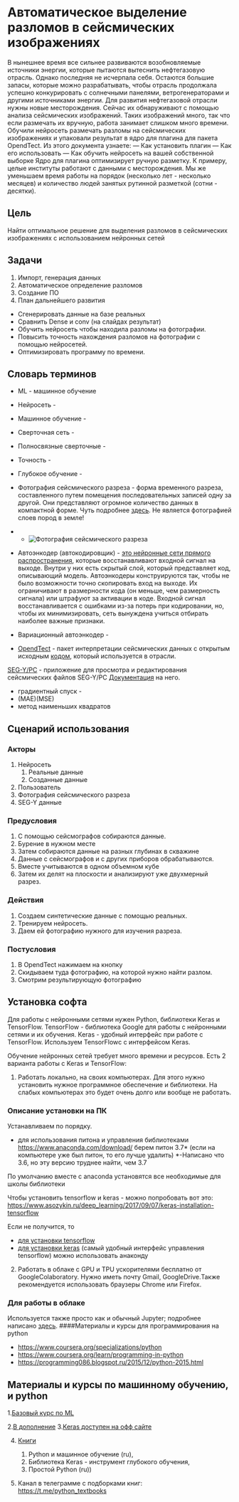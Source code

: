 # Автоматическое выделение разломов в сейсмических изображениях
В нынешнее время все сильнее развиваются возобновляемые источники энергии, которые пытаются вытеснить нефтегазовую отрасль.  Однако последняя не исчерпала себя. Остаются большие запасы, которые можно разрабатывать, чтобы отрасль продолжала успешно конкурировать с солнечными панелями, ветрогенераторами и другими источниками энергии. Для развития нефтегазовой отрасли нужны новые месторождения. Сейчас их обнаруживают с помощью анализа сейсмических изображений. Таких изображений много, так что если размечать их вручную, работа занимает слишком много времени.
Обучили нейросеть размечать разломы на сейсмических изображениях и упаковали результат в ядро для плагина для пакета OpendTect. 
Из этого документа узнаете:
— Как установить плагин
— Как его использовать
— Как обучить нейросеть на вашей собственной выборке
Ядро для плагина оптимизирует ручную разметку. К примеру, целые институты работают с данными с месторождения. Мы же уменьшаем время работы на порядок (несколько лет - несколько месяцев) и количество людей занятых рутинной разметкой (сотни - десятки). 


## Цель
Найти оптимальное решение для выделения разломов в сейсмических изображениях с использованием нейронных сетей
## Задачи
1.	Импорт, генерация данных
2.	Автоматическое определение разломов
3.	Создание ПО
4.	План дальнейшего развития


* Сгенерировать данные на базе реальных
* Сравнить Dense и conv (на слайдах результат)
* Обучить нейросеть чтобы находила разломы на фотографии.
* Повысить точность нахождения разломов на фотографии с помощью нейросетей.
* Оптимизировать программу по времени.
## Словарь терминов
* ML - машинное обучение
* Нейросеть -
* Машинное обучение -
* Сверточная сеть -
* Полносвязные сверточные -
* Точность -
* Глубокое обучение - 
* Фотография сейсмического разреза -  форма временного разреза, составленного путем помещения последовательных записей одну за другой. Они представляют огромное количество данных в компактной форме. Чуть подробнее [здесь](http://www.ngpedia.ru/id368452p1.html). Не является фотографией слоев пород в земле!
* - ![Фотография сейсмического разреза ](https://docplayer.ru/docs-images/63/49217493/images/3-1.jpg)
* Автоэнкодер (автокодировщик) - [это нейронные сети прямого распространения](https://habr.com/ru/post/331382/), которые восстанавливают входной сигнал на выходе. Внутри у них есть скрытый слой, который представляет код, описывающий модель. Автоэнкодеры конструируются так, чтобы не было возможности точно скопировать вход на выходе. Их ограничивают в размерности кода (он меньше, чем размерность сигнала) или штрафуют за активации в коде. Входной сигнал восстанавливается с ошибками из-за потерь при кодировании, но, чтобы их минимизировать, сеть вынуждена учиться отбирать наиболее важные признаки.	

* Вариационный автоэнкодер -
* [OpendTect](https://dgbes.com/) - пакет интерпретации сейсмических данных с открытым исходным [кодом](https://github.com/OpendTect/OpendTect), который используется в отрасли. 

[SEG-Y/PC]( http://www.xgeo.ru/index.php/ru/zagruzki/probnye-versii.html#downloads_docs_ru) - приложение для просмотра и редактирования сейсмических файлов SEG-Y/PC 
[Документация](http://www.xgeo.ru/index.php/ru/zagruzki/probnye-versii.html#downloads_docs_ru) на него.

* градиентный спуск -
* (MAE)(MSE)
* метод наименьших квадратов

## Сценарий использования
### Акторы
1.	Нейросеть
	1.	Реальные данные
	2.	Созданные данные
2.	Пользователь
3.	Фотография сейсмического разреза
4.	SEG-Y данные

### Предусловия
1.	С помощью сейсмографов собираются данные.
2.	Бурение в нужном месте
3.	Затем собираются данные на разных глубинах в скважине
4.	Данные с сейсмографов и с других приборов обрабатываются. 
5.	Вместе учитываются в одном объемном кубе
6.	Затем их делят на плоскости и анализируют уже двухмерный разрез.
### Действия
1.	Создаем синтетические данные с помощью реальных.
2.	Тренируем нейросеть.
3.	Даем ей фотографию нужного для изучения разреза.
 
### Постусловия
1.	В OpendTect нажимаем на кнопку
2.	Скидываем туда фотографию, на которой нужно найти разлом.
3.	Смотрим результирующую фотографию

## Установка софта
Для работы с нейронными сетями нужен Python, библиотеки Keras и TensorFlow. 
TensorFlow - библиотека Google для работы с нейронными сетями и их обучения. 
Keras - удобный интерфейс при работе с TensorFlow. 
Используем TensorFlowс с интерфейсом Keras.
 
Обучение нейронных сетей требует много времени и ресурсов. 
Есть 2 варианта работы с Keras и TensorFlow:
 
1.    Работать локально, на своих компьютерах. Для этого нужно установить нужное   программное обеспечение и библиотеки. На слабых компьютерах это будет очень долго или вообще не работать.
 
### Описание установки на ПК
Устанавливаем по порядку.
- для использования питона и управления библиотеками
https://www.anaconda.com/download/
берем питон 3.7* (если на компьютере уже был питон, то его лучше удалить)
*-Написано что 3.6, но эту версию труднее найти, чем 3.7

По умолчанию вместе с anaconda установятся все необходимые для школы библиотеки
 
Чтобы установить tensorflow и keras - можно попробовать вот это:
https://www.asozykin.ru/deep_learning/2017/09/07/keras-installation-tensorflow
 
Если не получится, то 
- [для установки tensorflow](https://www.tensorflow.org/install/)
- [для установки keras](https://anaconda.org/conda-forge/keras) (самый удобный интерфейс управления tensorflow)
можно использовать анаконду 
 
2.    Работать в облаке с GPU и TPU ускорителями бесплатно от GoogleColaboratory. Нужно иметь почту Gmail, GoogleDrive.Также рекомендуется использовать браузеры Chrome или Firefox.


 
### Для работы в облаке
 
Используется также просто как и обычный Jupyter; подробнее написано [здесь](https://www.asozykin.ru/deep_learning/2018/04/04/Google-Colaboratory-for-Deep-Learning.html).
####Материалы и курсы для программирования на python 
* https://www.coursera.org/specializations/python
* https://www.coursera.org/learn/programming-in-python
* https://programming086.blogspot.ru/2015/12/python-2015.html
 

## Материалы и курсы по машинному обучению, и python
1.[Базовый курс по  ML](https://www.coursera.org/learn/machine-learning)

2.[В дополнение](http://www.dataschool.io/15-hours-of-expert-machine-learning-videos/)
3.[Keras доступен на офф сайте](https://keras.io/getting-started/sequential-model-guide/)

4. [Книги](https://drive.google.com/drive/folders/1ngisRbvktPKkRaX4pzQs9a6o_WIUubDi?usp=sharing)
	1. Python и машинное обучение (ru),
	2. Библиотека Keras - инструмент глубокого обучения,
	3. Простой Python (ru)) 

5. Канал в телеграмме с подборками книг: https://t.me/python_textbooks

